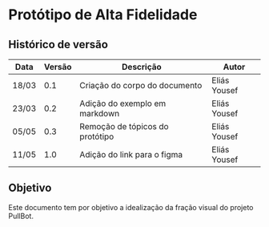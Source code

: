 # Protótipo de Alta Fidelidade

## Histórico de versão
Data | Versão | Descrição | Autor
--- | --- | --- | ---
18/03 | 0.1 | Criação do corpo do documento | Eliás Yousef
23/03 | 0.2 | Adição do exemplo em markdown | Eliás Yousef
05/05 | 0.3 | Remoção de tópicos do protótipo | Eliás Yousef
11/05 | 1.0 | Adição do link para o figma | Eliás Yousef

## Objetivo
Este documento tem por objetivo a idealização da fração visual do projeto PullBot.
